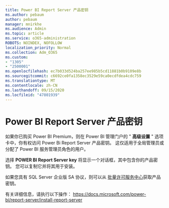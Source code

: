 ```yaml
---
title: Power BI Report Server 产品密钥
ms.author: pebaum
author: pebaum
manager: mnirkhe
ms.audience: Admin
ms.topic: article
ms.service: o365-administration
ROBOTS: NOINDEX, NOFOLLOW
localization_priority: Normal
ms.collection: Adm_O365
ms.custom:
- "1305"
- "2500001"
ms.openlocfilehash: ec7b033d524ba257ee985b5cd11881b0b9109e8b
ms.sourcegitcommit: c6692ce0fa1358ec3529e59ca0ecdfdea4cdc759
ms.translationtype: MT
ms.contentlocale: zh-CN
ms.lasthandoff: 09/15/2020
ms.locfileid: "47801939"
---
```

# <a name="power-bi-report-server-product-key"></a>Power BI Report Server 产品密钥

如果你已购买 Power BI Premium，则在 Power BI 管理门户的 " **高级设置** " 选项卡中，你有权访问 Power Bi Report Server 产品密钥。 这仅适用于全局管理员或分配了 Power BI 服务管理员角色的用户。

选择 **POWER BI Report Server key** 将显示一个对话框，其中包含你的产品密钥。 您可以复制它并将其用于安装。

如果您具有 SQL Server 企业版 SA 协议，则可以从 [批量许可服务中心](https://www.microsoft.com/Licensing/servicecenter/)获取产品密钥。

有关详细信息，请执行以下操作： https://docs.microsoft.com/power-bi/report-server/install-report-server
